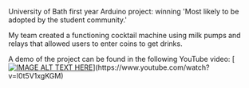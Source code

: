 University of Bath first year Arduino project: winning 'Most likely to be adopted by the student community.'

My team created a functioning cocktail machine using milk pumps and relays that allowed users to enter coins to get drinks.

A demo of the project can be found in the following YouTube video: 
[[![IMAGE ALT TEXT HERE](https://img.youtube.com/vi/YOUTUBE_VIDEO_ID_HERE/0.jpg)]([https://www.youtube.com/watch?v=YOUTUBE_VIDEO_ID_HERE](https://www.youtube.com/watch?v=l0t5V1xgKGM))](https://www.youtube.com/watch?v=l0t5V1xgKGM)
